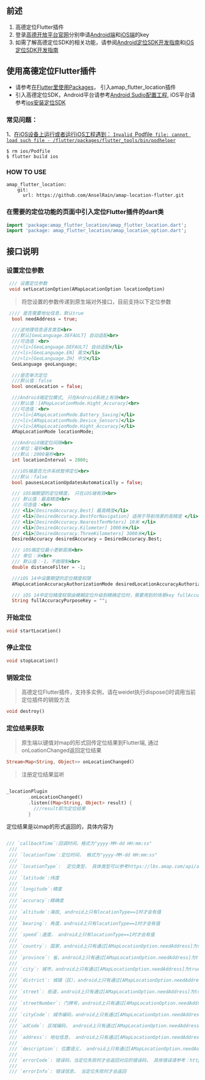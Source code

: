 ##  前述 

1. 高德定位Flutter插件
2. 登录[高德开放平台官网](https://lbs.amap.com/api/)分别申请[Android端](https://lbs.amap.com/api/android-location-sdk/guide/create-project/get-key/)和[iOS端](https://lbs.amap.com/api/ios-location-sdk/guide/create-project/get-key)的key
3. 如需了解高德定位SDK的相关功能，请参阅[Android定位SDK开发指南](https://lbs.amap.com/api/android-location-sdk/locationsummary/)和[iOS定位SDK开发指南](https://lbs.amap.com/api/ios-location-sdk/summary/)


## 使用高德定位Flutter插件
* 请参考[在Flutter里使用Packages](https://flutter.cn/docs/development/packages-and-plugins/using-packages)， 引入amap_flutter_location插件
* 引入高德定位SDK，Android平台请参考[Android Sudio配置工程](https://lbs.amap.com/api/android-location-sdk/guide/create-project/android-studio-create-project), iOS平台请参考[ios安装定位SDK](https://lbs.amap.com/api/ios-location-sdk/guide/create-project/cocoapods)

### 常见问题：
1、[在iOS设备上运行或者运行iOS工程遇到： `Invalid `Podfile` file: cannot load such file - /flutter/packages/flutter_tools/bin/podhelper`](https://github.com/flutter/flutter/issues/59522)
```
$ rm ios/Podfile
$ flutter build ios
```

### HOW TO USE
```
amap_flutter_location:
    git:
      url: https://github.com/AnselRain/amap-location-flutter.git
```

### 在需要的定位功能的页面中引入定位Flutter插件的dart类
``` Dart
import 'package:amap_flutter_location/amap_flutter_location.dart';
import 'package: amap_flutter_location/amap_location_option.dart';
```
## 接口说明

### 设置定位参数
``` Dart
 /// 设置定位参数
 void setLocationOption(AMapLocationOption locationOption)
```
> 将您设置的参数传递到原生端对外接口，目前支持以下定位参数

``` Dart
 //// 是否需要地址信息，默认true
  bool needAddress = true;

  ///逆地理信息语言类型<br>
  ///默认[GeoLanguage.DEFAULT] 自动适配<br>
  ///可选值：<br>
  ///<li>[GeoLanguage.DEFAULT] 自动适配</li>
  ///<li>[GeoLanguage.EN] 英文</li>
  ///<li>[GeoLanguage.ZH] 中文</li>
  GeoLanguage geoLanguage;

  ///是否单次定位
  ///默认值：false
  bool onceLocation = false;

  ///Android端定位模式, 只在Android系统上有效<br>
  ///默认值：[AMapLocationMode.Hight_Accuracy]<br>
  ///可选值：<br>
  ///<li>[AMapLocationMode.Battery_Saving]</li>
  ///<li>[AMapLocationMode.Device_Sensors]</li>
  ///<li>[AMapLocationMode.Hight_Accuracy]</li>
  AMapLocationMode locationMode;

  ///Android端定位间隔<br>
  ///单位：毫秒<br>
  ///默认：2000毫秒<br>
  int locationInterval = 2000;

  ///iOS端是否允许系统暂停定位<br>
  ///默认：false
  bool pausesLocationUpdatesAutomatically = false;

  /// iOS端期望的定位精度， 只在iOS端有效<br>
  /// 默认值：最高精度<br>
  /// 可选值：<br>
  /// <li>[DesiredAccuracy.Best] 最高精度</li>
  /// <li>[DesiredAccuracy.BestForNavigation] 适用于导航场景的高精度 </li>
  /// <li>[DesiredAccuracy.NearestTenMeters] 10米 </li>
  /// <li>[DesiredAccuracy.Kilometer] 1000米</li>
  /// <li>[DesiredAccuracy.ThreeKilometers] 3000米</li>
  DesiredAccuracy desiredAccuracy = DesiredAccuracy.Best;

  /// iOS端定位最小更新距离<br>
  /// 单位：米<br>
  /// 默认值：-1，不做限制<br>
  double distanceFilter = -1;

  ///iOS 14中设置期望的定位精度权限
  AMapLocationAccuracyAuthorizationMode desiredLocationAccuracyAuthorizationMode = AMapLocationAccuracyAuthorizationMode.FullAccuracy;

  /// iOS 14中定位精度权限由模糊定位升级到精确定位时，需要用到的场景key fullAccuracyPurposeKey 这个key要和plist中的配置一样
  String fullAccuracyPurposeKey = "";
```
### 开始定位
``` Dart
void startLocation()
```
### 停止定位
``` Dart
void stopLocation()
```
### 销毁定位
> 高德定位Flutter插件，支持多实例，请在weidet执行dispose()时调用当前定位插件的销毁方法
``` Dart
void destroy()
```
### 定位结果获取
> 原生端以键值对map的形式回传定位结果到Flutter端, 通过onLoationChanged返回定位结果

``` Dart
Stream<Map<String, Object>> onLocationChanged(）
```

> 注册定位结果监听

``` Dart

_locationPlugin
        .onLocationChanged()
        .listen((Map<String, Object> result) {
          ///result即为定位结果
        }
```
 
 定位结果是以map的形式返回的，具体内容为
 ``` Dart
 
 /// `callbackTime`:回调时间，格式为"yyyy-MM-dd HH:mm:ss"
  ///
  /// `locationTime`:定位时间， 格式为"yyyy-MM-dd HH:mm:ss"
  ///
  /// `locationType`:  定位类型， 具体类型可以参考https://lbs.amap.com/api/android-location-sdk/guide/utilities/location-type
  ///
  /// `latitude`:纬度
  ///
  /// `longitude`:精度
  ///
  /// `accuracy`:精确度
  ///
  /// `altitude`:海拔, android上只有locationType==1时才会有值
  ///
  /// `bearing`: 角度，android上只有locationType==1时才会有值
  ///
  /// `speed`:速度， android上只有locationType==1时才会有值
  ///
  /// `country`: 国家，android上只有通过[AMapLocationOption.needAddress]为true时才有可能返回值
  ///
  /// `province`: 省，android上只有通过[AMapLocationOption.needAddress]为true时才有可能返回值
  ///
  /// `city`: 城市，android上只有通过[AMapLocationOption.needAddress]为true时才有可能返回值
  ///
  /// `district`: 城镇（区），android上只有通过[AMapLocationOption.needAddress]为true时才有可能返回值
  ///
  /// `street`: 街道，android上只有通过[AMapLocationOption.needAddress]为true时才有可能返回值
  ///
  /// `streetNumber`: 门牌号，android上只有通过[AMapLocationOption.needAddress]为true时才有可能返回值
  ///
  /// `cityCode`: 城市编码，android上只有通过[AMapLocationOption.needAddress]为true时才有可能返回值
  ///
  /// `adCode`: 区域编码， android上只有通过[AMapLocationOption.needAddress]为true时才有可能返回值
  ///
  /// `address`: 地址信息， android上只有通过[AMapLocationOption.needAddress]为true时才有可能返回值
  ///
  /// `description`: 位置语义， android上只有通过[AMapLocationOption.needAddress]为true时才有可能返回值
  ///
  /// `errorCode`: 错误码，当定位失败时才会返回对应的错误码， 具体错误请参考：https://lbs.amap.com/api/android-location-sdk/guide/utilities/errorcode
  ///
  /// `errorInfo`: 错误信息， 当定位失败时才会返回
  
```


